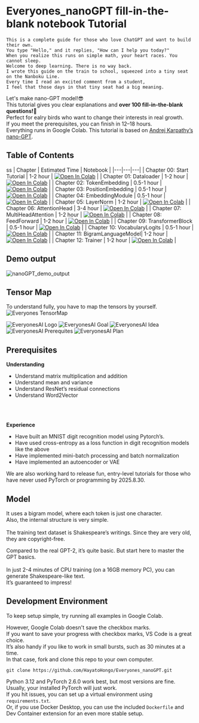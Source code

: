 # **Everyones_nanoGPT fill-in-the-blank notebook Tutorial**

```
This is a complete guide for those who love ChatGPT and want to build their own.  
You type "Hello," and it replies, "How can I help you today?"
When you realize this runs on simple math, your heart races. You cannot sleep.   
Welcome to deep learning. There is no way back.  
I wrote this guide on the train to school, squeezed into a tiny seat on the Nanboku Line.
Every time I read an excited comment from a student, 
I feel that those days in that tiny seat had a big meaning.
```

Let's make nano-GPT model!😎<br>
This tutorial gives you clear explanations and **over 100 fill-in-the-blank questions!**🫨<br>
Perfect for ealry birds who want to change their interests in real growth.<br>
If you meet the prerequisites, you can finish in 12–18 hours.<br>
Everything runs in Google Colab. This tutorial is based on [Andrej Karpathy’s nano-GPT](https://colab.research.google.com/drive/1JMLa53HDuA-i7ZBmqV7ZnA3c_fvtXnx-?usp=sharing). <br> 


## Table of Contents
ss
| Chapter  | Estimated Time | Notebook  |
|---|---|---|
| Chapter 00: Start Tutorial      | 1-2 hour | [![Open In Colab](https://colab.research.google.com/assets/colab-badge.svg)](https://colab.research.google.com/github/HayatoHongo/Everyones_nanoGPT/blob/main/Everyones_nanoGPT_TODO/Everyones_nanoGPT_colab_Chapter00_TODO.ipynb) |
| Chapter 01: Dataloader         | 1-2 hour | [![Open In Colab](https://colab.research.google.com/assets/colab-badge.svg)](https://colab.research.google.com/github/HayatoHongo/Everyones_nanoGPT/blob/main/Everyones_nanoGPT_TODO/Everyones_nanoGPT_colab_Chapter01_TODO.ipynb) |
| Chapter 02: TokenEmbedding     | 0.5-1 hour | [![Open In Colab](https://colab.research.google.com/assets/colab-badge.svg)](https://colab.research.google.com/github/HayatoHongo/Everyones_nanoGPT/blob/main/Everyones_nanoGPT_TODO/Everyones_nanoGPT_colab_Chapter02_TODO.ipynb) |
| Chapter 03: PositionEmbedding  | 0.5-1 hour | [![Open In Colab](https://colab.research.google.com/assets/colab-badge.svg)](https://colab.research.google.com/github/HayatoHongo/Everyones_nanoGPT/blob/main/Everyones_nanoGPT_TODO/Everyones_nanoGPT_colab_Chapter03_TODO.ipynb) |
| Chapter 04: EmbeddingModule    | 0.5-1 hour | [![Open In Colab](https://colab.research.google.com/assets/colab-badge.svg)](https://colab.research.google.com/github/HayatoHongo/Everyones_nanoGPT/blob/main/Everyones_nanoGPT_TODO/Everyones_nanoGPT_colab_Chapter04_TODO.ipynb) |
| Chapter 05: LayerNorm          | 1-2 hour | [![Open In Colab](https://colab.research.google.com/assets/colab-badge.svg)](https://colab.research.google.com/github/HayatoHongo/Everyones_nanoGPT/blob/main/Everyones_nanoGPT_TODO/Everyones_nanoGPT_colab_Chapter05_TODO.ipynb) |
| Chapter 06: AttentionHead      | 3-4 hour | [![Open In Colab](https://colab.research.google.com/assets/colab-badge.svg)](https://colab.research.google.com/github/HayatoHongo/Everyones_nanoGPT/blob/main/Everyones_nanoGPT_TODO/Everyones_nanoGPT_colab_Chapter06_TODO.ipynb) |
| Chapter 07: MultiHeadAttention | 1-2 hour | [![Open In Colab](https://colab.research.google.com/assets/colab-badge.svg)](https://colab.research.google.com/github/HayatoHongo/Everyones_nanoGPT/blob/main/Everyones_nanoGPT_TODO/Everyones_nanoGPT_colab_Chapter07_TODO.ipynb) |
| Chapter 08: FeedForward        | 1-2 hour | [![Open In Colab](https://colab.research.google.com/assets/colab-badge.svg)](https://colab.research.google.com/github/HayatoHongo/Everyones_nanoGPT/blob/main/Everyones_nanoGPT_TODO/Everyones_nanoGPT_colab_Chapter08_TODO.ipynb) |
| Chapter 09: TransformerBlock   | 0.5-1 hour | [![Open In Colab](https://colab.research.google.com/assets/colab-badge.svg)](https://colab.research.google.com/github/HayatoHongo/Everyones_nanoGPT/blob/main/Everyones_nanoGPT_TODO/Everyones_nanoGPT_colab_Chapter09_TODO.ipynb) |
| Chapter 10: VocabularyLogits   | 0.5-1 hour | [![Open In Colab](https://colab.research.google.com/assets/colab-badge.svg)](https://colab.research.google.com/github/HayatoHongo/Everyones_nanoGPT/blob/main/Everyones_nanoGPT_TODO/Everyones_nanoGPT_colab_Chapter10_TODO.ipynb) |
| Chapter 11: BigramLanguageModel| 1-2 hour | [![Open In Colab](https://colab.research.google.com/assets/colab-badge.svg)](https://colab.research.google.com/github/HayatoHongo/Everyones_nanoGPT/blob/main/Everyones_nanoGPT_TODO/Everyones_nanoGPT_colab_Chapter11_TODO.ipynb) |
| Chapter 12: Trainer            | 1-2 hour | [![Open In Colab](https://colab.research.google.com/assets/colab-badge.svg)](https://colab.research.google.com/github/HayatoHongo/Everyones_nanoGPT/blob/main/Everyones_nanoGPT_TODO/Everyones_nanoGPT_colab_Chapter12_TODO.ipynb) |

## **Demo output**
![nanoGPT_demo_output](assets/nanoGPT_demo_output.png)

## **Tensor Map**
To understand fully, you have to map the tensors by yourself.
![Everyones TensorMap](assets/Everyones_nanoGPT_TensorMap_answer.png)


![EveryonesAI Logo](assets/EveryonesAI_logo.png)
![EveryonesAI Goal](assets/EveryonesAI_goal.png)
![EveryonesAI Idea](assets/EveryonesAI_idea.png)
![EveryonesAI Prerequites](assets/EveryonesAI_prerequites.png)
![EveryonesAI Plan](assets/EveryonesAI_plan.png)


## **Prerequisites**

**Understanding**  
- Understand matrix multiplication and addition  
- Understand mean and variance  
- Understand ResNet’s residual connections  
- Understand Word2Vector  
<br>  
<br>  

**Experience**  
- Have built an MNIST digit recognition model using Pytorch’s.
- Have used cross-entropy as a loss function in digit recognition models like the above  
- Have implemented mini-batch processing and batch normalization  
- Have implemented an autoencoder or VAE

We are also working hard to release fun, entry-level tutorials for those who have never used PyTorch or programming by 2025.8.30.

## **Model**

It uses a bigram model, where each token is just one character.<br> 
Also, the internal structure is very simple.<br>  
The training text dataset is Shakespeare’s writings. Since they are very old, they are copyright-free.<br>

Compared to the real GPT-2, it’s quite basic. But start here to master the GPT basics.<br>  
In just 2-4 minutes of CPU training (on a 16GB memory PC), you can generate Shakespeare-like text.<br> 
It’s guaranteed to impress!<br>

## **Development Environment**

To keep setup simple, try running all examples in Google Colab.<br>

However, Google Colab doesn't save the checkbox marks.<br>
If you want to save your progress with checkbox marks, VS Code is a great choice.<br> 
It’s also handy if you like to work in small bursts, such as 30 minutes at a time.<br> 
In that case, fork and clone this repo to your own computer.<br>

```
git clone https://github.com/HayatoHongo/Everyones_nanoGPT.git
```

Python 3.12 and PyTorch 2.6.0 work best, but most versions are fine.<br> 
Usually, your installed PyTorch will just work.<br>
 If you hit issues, you can set up a virtual environment using `requirements.txt`.<br>
Or, if you use Docker Desktop, you can use the included `Dockerfile` and Dev Container extension for an even more stable setup.

